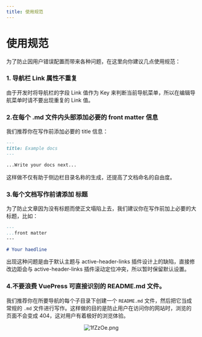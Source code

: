 ```yaml
---
title: 使用规范
---
```


# 使用规范

为了防止因用户错误配置而带来各种问题，在这里向你建议几点使用规范：

### 1. 导航栏 Link 属性不重复

由于开发时将导航栏的字段 Link 值作为 Key 来判断当前导航菜单，所以在编辑导航菜单时请不要出现重复的 Link 值。

### 2.在每个 .md 文件内头部添加必要的 front matter 信息

我们推荐你在写作前添加必要的 title 信息：
```md
---
title: Example docs
---

...Write your docs next...
```
这样做不仅有助于侧边栏目录名称的生成，还提高了文档命名的自由度。

### 3.每个文档写作前请添加 标题

为了防止文章因为没有标题而使正文塌陷上去，我们建议你在写作前加上必要的大标题，比如：
```md
---
...front matter
---

# Your haedline
```
出现这种问题是由于默认主题与 active-header-links 插件设计上的缺陷，直接修改边距会与 active-header-links 插件滚动定位冲突，所以暂时保留默认设置。

### 4.不要浪费 VuePress 可直接识别的 README.md 文件。
我们推荐你在所要导航的每个子目录下创建一个 `README.md` 文件，然后把它当成常规的 `.md` 文件进行写作。这样做的目的是防止用户在访问你的网站时，浏览的页面不会变成 404，这对用户有着极好的浏览体验。  

<p align="center"> 

<img src="https://s2.ax1x.com/2020/02/09/1fZzOe.png" alt="1fZzOe.png" border="0" />

</p>

